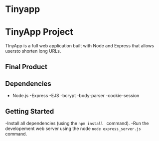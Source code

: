 # Tinyapp
# TinyApp Project

TInyApp is a full web application built with Node and Express that allows usersto shorten long URLs.

## Final Product




## Dependencies 
- Node.js
-Express
-EJS
-bcrypt
-body-parser
-cookie-session

## Getting Started

-Install all dependencies (using the  `npm install ` command).
-Run the developement web server using the node `node express_server.js` command.
